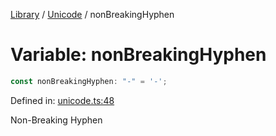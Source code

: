 <!-- markdownlint-disable -->
<!-- cspell: disable -->
[Library](../index.md) / [Unicode](./index.md) / nonBreakingHyphen

# Variable: nonBreakingHyphen

```ts
const nonBreakingHyphen: "‑" = '‑';
```

Defined in: [unicode.ts:48](https://github.com/technobuddha/library/blob/main/src/unicode.ts#L48)

Non-Breaking Hyphen

